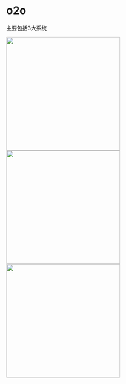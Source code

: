 # o2o
主要包括3大系统</p>
<img width="300px" src="https://github.com/email95/o2o/blob/master/o2o/blob/admin.jpeg" float="left"/>
<img width="300px"  src="https://github.com/email95/o2o/blob/master/o2o/blob/front.jpeg" float="left"/>
<img  width="300px" src="https://github.com/email95/o2o/blob/master/o2o/blob/shop.jpeg" float="left"/>

